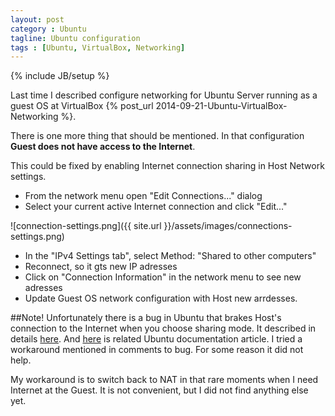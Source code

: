 ```yaml
---
layout: post
category : Ubuntu
tagline: Ubuntu configuration
tags : [Ubuntu, VirtualBox, Networking]
---
```

{% include JB/setup %}

Last time I described configure networking for Ubuntu Server running as a guest OS at VirtualBox {% post_url 2014-09-21-Ubuntu-VirtualBox-Networking %}.

There is one more thing that should be mentioned. In that configuration **Guest does not have access to the Internet**.

This could be fixed by enabling Internet connection sharing in Host Network settings.

* From the network menu open "Edit Connections..." dialog
* Select your current active Internet connection and click "Edit..."

![connection-settings.png]({{ site.url }}/assets/images/connections-settings.png)

* In the "IPv4 Settings tab", select Method: "Shared to other computers"
* Reconnect, so it gts new IP adresses
* Click on "Connection Information" in the network menu to see new adresses
* Update Guest OS network configuration with Host new arrdesses.

##Note!
Unfortunately there is a bug in Ubuntu that brakes Host's connection to the Internet when you choose sharing mode. It described in details [here](https://bugs.launchpad.net/ubuntu/+source/network-manager/+bug/865001). And [here](https://help.ubuntu.com/community/Internet/ConnectionSharing) is related Ubuntu documentation article. I tried a workaround mentioned in comments to bug. For some reason it did not help.

My workaround is to switch back to NAT in that rare moments when I need Internet at the Guest. It is not convenient, but I did not find anything else yet.
